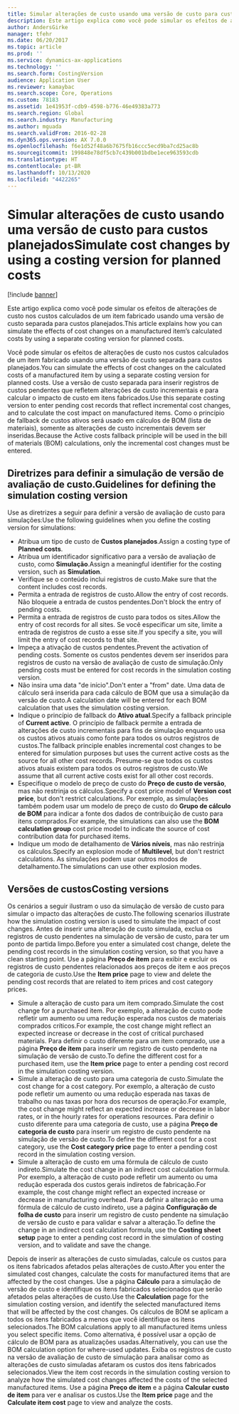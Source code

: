 ```yaml
---
title: Simular alterações de custo usando uma versão de custo para custos planejados
description: Este artigo explica como você pode simular os efeitos de alterações de custo nos custos calculados de um item fabricado usando uma versão de custo separada para custos planejados.
author: AndersGirke
manager: tfehr
ms.date: 06/20/2017
ms.topic: article
ms.prod: ''
ms.service: dynamics-ax-applications
ms.technology: ''
ms.search.form: CostingVersion
audience: Application User
ms.reviewer: kamaybac
ms.search.scope: Core, Operations
ms.custom: 78183
ms.assetid: 1e41953f-cdb9-4598-b776-46e49383a773
ms.search.region: Global
ms.search.industry: Manufacturing
ms.author: mguada
ms.search.validFrom: 2016-02-28
ms.dyn365.ops.version: AX 7.0.0
ms.openlocfilehash: f6e1d52f48a6b7675fb16ccc5ecd9ba7cd25ac8b
ms.sourcegitcommit: 199848e78df5cb7c439b001bdbe1ece963593cdb
ms.translationtype: HT
ms.contentlocale: pt-BR
ms.lasthandoff: 10/13/2020
ms.locfileid: "4422265"
---
```

# <a name="simulate-cost-changes-by-using-a-costing-version-for-planned-costs"></a><span data-ttu-id="2b5d0-103">Simular alterações de custo usando uma versão de custo para custos planejados</span><span class="sxs-lookup"><span data-stu-id="2b5d0-103">Simulate cost changes by using a costing version for planned costs</span></span>

[!include [banner](../includes/banner.md)]

<span data-ttu-id="2b5d0-104">Este artigo explica como você pode simular os efeitos de alterações de custo nos custos calculados de um item fabricado usando uma versão de custo separada para custos planejados.</span><span class="sxs-lookup"><span data-stu-id="2b5d0-104">This article explains how you can simulate the effects of cost changes on a manufactured item’s calculated costs by using a separate costing version for planned costs.</span></span>

<span data-ttu-id="2b5d0-105">Você pode simular os efeitos de alterações de custo nos custos calculados de um item fabricado usando uma versão de custo separada para custos planejados.</span><span class="sxs-lookup"><span data-stu-id="2b5d0-105">You can simulate the effects of cost changes on the calculated costs of a manufactured item by using a separate costing version for planned costs.</span></span> <span data-ttu-id="2b5d0-106">Use a versão de custo separada para inserir registros de custos pendentes que refletem alterações de custo incrementais e para calcular o impacto de custo em itens fabricados.</span><span class="sxs-lookup"><span data-stu-id="2b5d0-106">Use this separate costing version to enter pending cost records that reflect incremental cost changes, and to calculate the cost impact on manufactured items.</span></span> <span data-ttu-id="2b5d0-107">Como o princípio de fallback de custos ativos será usado em cálculos de BOM (lista de materiais), somente as alterações de custo incrementais devem ser inseridas.</span><span class="sxs-lookup"><span data-stu-id="2b5d0-107">Because the Active costs fallback principle will be used in the bill of materials (BOM) calculations, only the incremental cost changes must be entered.</span></span>

## <a name="guidelines-for-defining-the-simulation-costing-version"></a><span data-ttu-id="2b5d0-108">Diretrizes para definir a simulação de versão de avaliação de custo.</span><span class="sxs-lookup"><span data-stu-id="2b5d0-108">Guidelines for defining the simulation costing version</span></span>
<span data-ttu-id="2b5d0-109">Use as diretrizes a seguir para definir a versão de avaliação de custo para simulações:</span><span class="sxs-lookup"><span data-stu-id="2b5d0-109">Use the following guidelines when you define the costing version for simulations:</span></span>

-   <span data-ttu-id="2b5d0-110">Atribua um tipo de custo de **Custos planejados**.</span><span class="sxs-lookup"><span data-stu-id="2b5d0-110">Assign a costing type of **Planned costs**.</span></span>
-   <span data-ttu-id="2b5d0-111">Atribua um identificador significativo para a versão de avaliação de custo, como **Simulação**.</span><span class="sxs-lookup"><span data-stu-id="2b5d0-111">Assign a meaningful identifier for the costing version, such as **Simulation**.</span></span>
-   <span data-ttu-id="2b5d0-112">Verifique se o conteúdo inclui registros de custo.</span><span class="sxs-lookup"><span data-stu-id="2b5d0-112">Make sure that the content includes cost records.</span></span>
-   <span data-ttu-id="2b5d0-113">Permita a entrada de registros de custo.</span><span class="sxs-lookup"><span data-stu-id="2b5d0-113">Allow the entry of cost records.</span></span> <span data-ttu-id="2b5d0-114">Não bloqueie a entrada de custos pendentes.</span><span class="sxs-lookup"><span data-stu-id="2b5d0-114">Don't block the entry of pending costs.</span></span>
-   <span data-ttu-id="2b5d0-115">Permita a entrada de registros de custo para todos os sites.</span><span class="sxs-lookup"><span data-stu-id="2b5d0-115">Allow the entry of cost records for all sites.</span></span> <span data-ttu-id="2b5d0-116">Se você especificar um site, limite a entrada de registros de custo a esse site.</span><span class="sxs-lookup"><span data-stu-id="2b5d0-116">If you specify a site, you will limit the entry of cost records to that site.</span></span>
-   <span data-ttu-id="2b5d0-117">Impeça a ativação de custos pendentes.</span><span class="sxs-lookup"><span data-stu-id="2b5d0-117">Prevent the activation of pending costs.</span></span> <span data-ttu-id="2b5d0-118">Somente os custos pendentes devem ser inseridos para registros de custo na versão de avaliação de custo de simulação.</span><span class="sxs-lookup"><span data-stu-id="2b5d0-118">Only pending costs must be entered for cost records in the simulation costing version.</span></span>
-   <span data-ttu-id="2b5d0-119">Não insira uma data "de início".</span><span class="sxs-lookup"><span data-stu-id="2b5d0-119">Don't enter a "from" date.</span></span> <span data-ttu-id="2b5d0-120">Uma data de cálculo será inserida para cada cálculo de BOM que usa a simulação da versão de custo.</span><span class="sxs-lookup"><span data-stu-id="2b5d0-120">A calculation date will be entered for each BOM calculation that uses the simulation costing version.</span></span>
-   <span data-ttu-id="2b5d0-121">Indique o princípio de fallback do **Ativo atual**.</span><span class="sxs-lookup"><span data-stu-id="2b5d0-121">Specify a fallback principle of **Current active**.</span></span> <span data-ttu-id="2b5d0-122">O princípio de fallback permite a entrada de alterações de custo incrementais para fins de simulação enquanto usa os custos ativos atuais como fonte para todos os outros registros de custos.</span><span class="sxs-lookup"><span data-stu-id="2b5d0-122">The fallback principle enables incremental cost changes to be entered for simulation purposes but uses the current active costs as the source for all other cost records.</span></span> <span data-ttu-id="2b5d0-123">Presume-se que todos os custos ativos atuais existem para todos os outros registros de custo.</span><span class="sxs-lookup"><span data-stu-id="2b5d0-123">We assume that all current active costs exist for all other cost records.</span></span>
-   <span data-ttu-id="2b5d0-124">Especifique o modelo de preço de custo do **Preço de custo de versão**, mas não restrinja os cálculos.</span><span class="sxs-lookup"><span data-stu-id="2b5d0-124">Specify a cost price model of **Version cost price**, but don't restrict calculations.</span></span> <span data-ttu-id="2b5d0-125">Por exemplo, as simulações também podem usar um modelo de preço de custo do **Grupo de cálculo de BOM** para indicar a fonte dos dados de contribuição de custo para itens comprados.</span><span class="sxs-lookup"><span data-stu-id="2b5d0-125">For example, the simulations can also use the **BOM calculation group** cost price model to indicate the source of cost contribution data for purchased items.</span></span>
-   <span data-ttu-id="2b5d0-126">Indique um modo de detalhamento de **Vários níveis**, mas não restrinja os cálculos.</span><span class="sxs-lookup"><span data-stu-id="2b5d0-126">Specify an explosion mode of **Multilevel**, but don't restrict calculations.</span></span> <span data-ttu-id="2b5d0-127">As simulações podem usar outros modos de detalhamento.</span><span class="sxs-lookup"><span data-stu-id="2b5d0-127">The simulations can use other explosion modes.</span></span>

## <a name="costing-versions"></a><span data-ttu-id="2b5d0-128">Versões de custos</span><span class="sxs-lookup"><span data-stu-id="2b5d0-128">Costing versions</span></span>
<span data-ttu-id="2b5d0-129">Os cenários a seguir ilustram o uso da simulação de versão de custo para simular o impacto das alterações de custo.</span><span class="sxs-lookup"><span data-stu-id="2b5d0-129">The following scenarios illustrate how the simulation costing version is used to simulate the impact of cost changes.</span></span> <span data-ttu-id="2b5d0-130">Antes de inserir uma alteração de custo simulada, exclua os registros de custo pendentes na simulação de versão de custo, para ter um ponto de partida limpo.</span><span class="sxs-lookup"><span data-stu-id="2b5d0-130">Before you enter a simulated cost change, delete the pending cost records in the simulation costing version, so that you have a clean starting point.</span></span> <span data-ttu-id="2b5d0-131">Use a página **Preço de item** para exibir e excluir os registros de custo pendentes relacionados aos preços de item e aos preços de categoria de custo.</span><span class="sxs-lookup"><span data-stu-id="2b5d0-131">Use the **Item price** page to view and delete the pending cost records that are related to item prices and cost category prices.</span></span>

-   <span data-ttu-id="2b5d0-132">Simule a alteração de custo para um item comprado.</span><span class="sxs-lookup"><span data-stu-id="2b5d0-132">Simulate the cost change for a purchased item.</span></span> <span data-ttu-id="2b5d0-133">Por exemplo, a alteração de custo pode refletir um aumento ou uma redução esperada nos custos de materiais comprados críticos.</span><span class="sxs-lookup"><span data-stu-id="2b5d0-133">For example, the cost change might reflect an expected increase or decrease in the cost of critical purchased materials.</span></span> <span data-ttu-id="2b5d0-134">Para definir o custo diferente para um item comprado, use a página **Preço de item** para inserir um registro de custo pendente na simulação de versão de custo.</span><span class="sxs-lookup"><span data-stu-id="2b5d0-134">To define the different cost for a purchased item, use the **Item price** page to enter a pending cost record in the simulation costing version.</span></span>
-   <span data-ttu-id="2b5d0-135">Simule a alteração de custo para uma categoria de custo.</span><span class="sxs-lookup"><span data-stu-id="2b5d0-135">Simulate the cost change for a cost category.</span></span> <span data-ttu-id="2b5d0-136">Por exemplo, a alteração de custo pode refletir um aumento ou uma redução esperada nas taxas de trabalho ou nas taxas por hora dos recursos de operação.</span><span class="sxs-lookup"><span data-stu-id="2b5d0-136">For example, the cost change might reflect an expected increase or decrease in labor rates, or in the hourly rates for operations resources.</span></span> <span data-ttu-id="2b5d0-137">Para definir o custo diferente para uma categoria de custo, use a página **Preço de categoria de custo** para inserir um registro de custo pendente na simulação de versão de custo.</span><span class="sxs-lookup"><span data-stu-id="2b5d0-137">To define the different cost for a cost category, use the **Cost category price** page to enter a pending cost record in the simulation costing version.</span></span>
-   <span data-ttu-id="2b5d0-138">Simule a alteração de custo em uma fórmula de cálculo de custo indireto.</span><span class="sxs-lookup"><span data-stu-id="2b5d0-138">Simulate the cost change in an indirect cost calculation formula.</span></span> <span data-ttu-id="2b5d0-139">Por exemplo, a alteração de custo pode refletir um aumento ou uma redução esperada dos custos gerais indiretos de fabricação.</span><span class="sxs-lookup"><span data-stu-id="2b5d0-139">For example, the cost change might reflect an expected increase or decrease in manufacturing overhead.</span></span> <span data-ttu-id="2b5d0-140">Para definir a alteração em uma fórmula de cálculo de custo indireto, use a página **Configuração de folha de custo** para inserir um registro de custo pendente na simulação de versão de custo e para validar e salvar a alteração.</span><span class="sxs-lookup"><span data-stu-id="2b5d0-140">To define the change in an indirect cost calculation formula, use the **Costing sheet setup** page to enter a pending cost record in the simulation of costing version, and to validate and save the change.</span></span>

<span data-ttu-id="2b5d0-141">Depois de inserir as alterações de custo simuladas, calcule os custos para os itens fabricados afetados pelas alterações de custo.</span><span class="sxs-lookup"><span data-stu-id="2b5d0-141">After you enter the simulated cost changes, calculate the costs for manufactured items that are affected by the cost changes.</span></span> <span data-ttu-id="2b5d0-142">Use a página **Cálculo** para a simulação de versão de custo e identifique os itens fabricados selecionados que serão afetados pelas alterações de custo.</span><span class="sxs-lookup"><span data-stu-id="2b5d0-142">Use the **Calculation** page for the simulation costing version, and identify the selected manufactured items that will be affected by the cost changes.</span></span> <span data-ttu-id="2b5d0-143">Os cálculos de BOM se aplicam a todos os itens fabricados a menos que você identifique os itens selecionados.</span><span class="sxs-lookup"><span data-stu-id="2b5d0-143">The BOM calculations apply to all manufactured items unless you select specific items.</span></span> <span data-ttu-id="2b5d0-144">Como alternativa, é possível usar a opção de cálculo de BOM para as atualizações usadas.</span><span class="sxs-lookup"><span data-stu-id="2b5d0-144">Alternatively, you can use the BOM calculation option for where-used updates.</span></span> <span data-ttu-id="2b5d0-145">Exiba os registros de custo na versão de avaliação de custo de simulação para analisar como as alterações de custo simuladas afetaram os custos dos itens fabricados selecionados.</span><span class="sxs-lookup"><span data-stu-id="2b5d0-145">View the item cost records in the simulation costing version to analyze how the simulated cost changes affected the costs of the selected manufactured items.</span></span> <span data-ttu-id="2b5d0-146">Use a página **Preço de item** e a página **Calcular custo de item** para ver e analisar os custos.</span><span class="sxs-lookup"><span data-stu-id="2b5d0-146">Use the **Item price** page and the **Calculate item cost** page to view and analyze the costs.</span></span>




